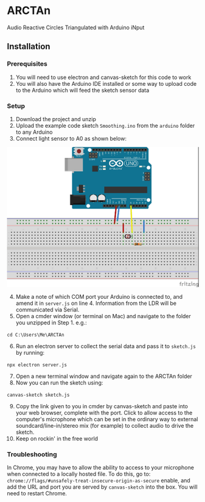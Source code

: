 # ARCTAn
Audio Reactive Circles Triangulated with Arduino iNput

## Installation

### Prerequisites

1. You will need to use electron and canvas-sketch for this code to work
2. You will also have the Arduino IDE installed or some way to upload code to the Arduino which will feed the sketch sensor data

### Setup
1. Download the project and unzip
2. Upload the example code sketch `Smoothing.ino` from the `arduino` folder to any Arduino 
3. Connect light sensor to A0 as shown below:

![fritzing](https://github.com/hendos43/ARCTAn/blob/master/arduino/LDR_Arduino_A0_10K.jpg)

4. Make a note of which COM port your Arduino is connected to, and amend it in `server.js` on line 4. Information from the LDR will be communicated via Serial.
5. Open a cmder window (or terminal on Mac) and navigate to the folder you unzipped in Step 1. e.g.:

`cd C:\Users\Me\ARCTAn`

6. Run an electron server to collect the serial data and pass it to `sketch.js` by running:

`npx electron server.js`

7. Open a new terminal window and navigate again to the ARCTAn folder
8. Now you can run the sketch using:

`canvas-sketch sketch.js`

9. Copy the link given to you in cmder by canvas-sketch and paste into your web browser, complete with the port. Click to allow access to the computer's microphone which can be set in the ordinary way to external soundcard/line-in/stereo mix (for example) to collect audio to drive the sketch.
10. Keep on rockin' in the free world

### Troubleshooting

In Chrome, you may have to allow the ability to access to your microphone when connected to a locally hosted file. To do this, go to:
`chrome://flags/#unsafely-treat-insecure-origin-as-secure`
enable, and add the URL and port you are served by `canvas-sketch` into the box. You will need to restart Chrome.
